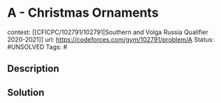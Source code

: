 # A - Christmas Ornaments

contest: [[CFICPC/102791/102791|Southern and Volga Russia Qualifier 2020-2021]]
url: https://codeforces.com/gym/102791/problem/A
Status: #UNSOLVED
Tags: #

## Description

## Solution

